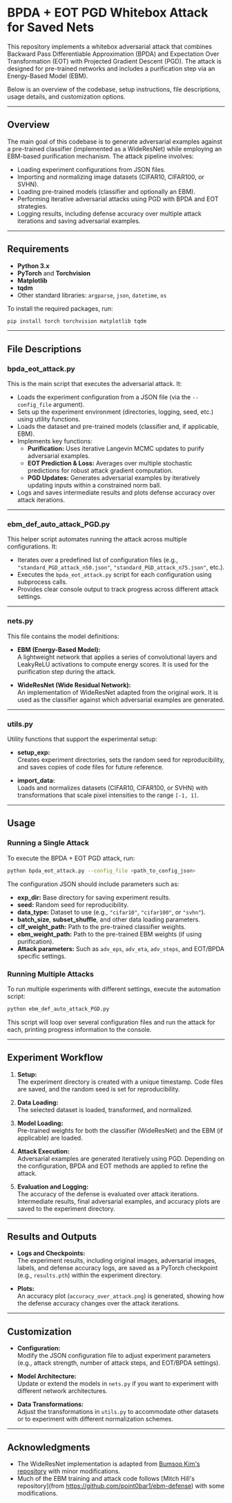 # BPDA + EOT PGD Whitebox Attack for Saved Nets

This repository implements a whitebox adversarial attack that combines Backward Pass Differentiable Approximation (BPDA) and Expectation Over Transformation (EOT) with Projected Gradient Descent (PGD). The attack is designed for pre-trained networks and includes a purification step via an Energy-Based Model (EBM).

Below is an overview of the codebase, setup instructions, file descriptions, usage details, and customization options.

---

## Overview

The main goal of this codebase is to generate adversarial examples against a pre-trained classifier (implemented as a WideResNet) while employing an EBM-based purification mechanism. The attack pipeline involves:
- Loading experiment configurations from JSON files.
- Importing and normalizing image datasets (CIFAR10, CIFAR100, or SVHN).
- Loading pre-trained models (classifier and optionally an EBM).
- Performing iterative adversarial attacks using PGD with BPDA and EOT strategies.
- Logging results, including defense accuracy over multiple attack iterations and saving adversarial examples.

---

## Requirements

- **Python 3.x**
- **PyTorch** and **Torchvision**
- **Matplotlib**
- **tqdm**
- Other standard libraries: `argparse`, `json`, `datetime`, `os`

To install the required packages, run:

```bash
pip install torch torchvision matplotlib tqdm
```

---

## File Descriptions

### bpda_eot_attack.py  
This is the main script that executes the adversarial attack. It:
- Loads the experiment configuration from a JSON file (via the `--config_file` argument).
- Sets up the experiment environment (directories, logging, seed, etc.) using utility functions.
- Loads the dataset and pre-trained models (classifier and, if applicable, EBM).
- Implements key functions:
  - **Purification:** Uses iterative Langevin MCMC updates to purify adversarial examples.
  - **EOT Prediction & Loss:** Averages over multiple stochastic predictions for robust attack gradient computation.
  - **PGD Updates:** Generates adversarial examples by iteratively updating inputs within a constrained norm ball.
- Logs and saves intermediate results and plots defense accuracy over attack iterations.


---

### ebm_def_auto_attack_PGD.py  
This helper script automates running the attack across multiple configurations. It:
- Iterates over a predefined list of configuration files (e.g., `"standard_PGD_attack_n50.json"`, `"standard_PGD_attack_n75.json"`, etc.).
- Executes the `bpda_eot_attack.py` script for each configuration using subprocess calls.
- Provides clear console output to track progress across different attack settings.


---

### nets.py  
This file contains the model definitions:

- **EBM (Energy-Based Model):**  
  A lightweight network that applies a series of convolutional layers and LeakyReLU activations to compute energy scores. It is used for the purification step during the attack.

- **WideResNet (Wide Residual Network):**  
  An implementation of WideResNet adapted from the original work. It is used as the classifier against which adversarial examples are generated.


---

### utils.py  
Utility functions that support the experimental setup:
- **setup_exp:**  
  Creates experiment directories, sets the random seed for reproducibility, and saves copies of code files for future reference.

- **import_data:**  
  Loads and normalizes datasets (CIFAR10, CIFAR100, or SVHN) with transformations that scale pixel intensities to the range `[-1, 1]`.


---

## Usage

### Running a Single Attack

To execute the BPDA + EOT PGD attack, run:

```bash
python bpda_eot_attack.py --config_file <path_to_config_json>
```

The configuration JSON should include parameters such as:
- **exp_dir:** Base directory for saving experiment results.
- **seed:** Random seed for reproducibility.
- **data_type:** Dataset to use (e.g., `"cifar10"`, `"cifar100"`, or `"svhn"`).
- **batch_size**, **subset_shuffle**, and other data loading parameters.
- **clf_weight_path:** Path to the pre-trained classifier weights.
- **ebm_weight_path:** Path to the pre-trained EBM weights (if using purification).
- **Attack parameters:** Such as `adv_eps`, `adv_eta`, `adv_steps`, and EOT/BPDA specific settings.

### Running Multiple Attacks

To run multiple experiments with different settings, execute the automation script:

```bash
python ebm_def_auto_attack_PGD.py
```

This script will loop over several configuration files and run the attack for each, printing progress information to the console.

---

## Experiment Workflow

1. **Setup:**  
   The experiment directory is created with a unique timestamp. Code files are saved, and the random seed is set for reproducibility.

2. **Data Loading:**  
   The selected dataset is loaded, transformed, and normalized.

3. **Model Loading:**  
   Pre-trained weights for both the classifier (WideResNet) and the EBM (if applicable) are loaded.

4. **Attack Execution:**  
   Adversarial examples are generated iteratively using PGD. Depending on the configuration, BPDA and EOT methods are applied to refine the attack.

5. **Evaluation and Logging:**  
   The accuracy of the defense is evaluated over attack iterations. Intermediate results, final adversarial examples, and accuracy plots are saved to the experiment directory.

---

## Results and Outputs

- **Logs and Checkpoints:**  
  The experiment results, including original images, adversarial images, labels, and defense accuracy logs, are saved as a PyTorch checkpoint (e.g., `results.pth`) within the experiment directory.

- **Plots:**  
  An accuracy plot (`accuracy_over_attack.png`) is generated, showing how the defense accuracy changes over the attack iterations.

---

## Customization

- **Configuration:**  
  Modify the JSON configuration file to adjust experiment parameters (e.g., attack strength, number of attack steps, and EOT/BPDA settings).

- **Model Architecture:**  
  Update or extend the models in `nets.py` if you want to experiment with different network architectures.

- **Data Transformations:**  
  Adjust the transformations in `utils.py` to accommodate other datasets or to experiment with different normalization schemes.


---

## Acknowledgments

- The WideResNet implementation is adapted from [Bumsoo Kim's repository](https://github.com/meliketoy/wide-resnet.pytorch) with minor modifications.
- Much of the EBM training and attack code follows [Mitch Hill's repository](from https://github.com/point0bar1/ebm-defense) with some modifications.
